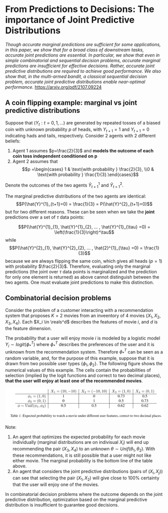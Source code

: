 # From Predictions to Decisions: The importance of Joint Predictive Distributions
*Though accurate marginal predictions are sufficient for some applications, in this paper, we show that for a broad class of downstream tasks, accurate joint predictions are essential. In particular, we show that even in simple combinatorial and sequential decision problems, accurate marginal predictions
are insufficient for effective decisions. Rather, accurate joint predictive distributions are required to achieve good
performance. We also show that, in the multi-armed bandit, a classical sequential decision problem, accurate joint
predictive distributions enable near-optimal performance.*
https://arxiv.org/pdf/2107.09224 
## A coin flipping example: marginal vs joint predictive distributions

Suppose that $(Y_t: t=0,1,...)$ are generated by repeated tosses of a biased coin with unknown probability *p* of heads, with 
$Y_{t+1} = 1$ and $Y_{t+1} = 0$ indicating hads and tails, respectively. 
Consider 2 agents with 2 different beliefs:
1. Agent 1 assumes $p=\frac{2}{3}$ and **models the outcome of each coin toss independent conditioned on p**
2. Agent 2 assumes that $$p =\begin{cases} 1 & \text{with probability } \frac{2}{3}, \\0 & \text{with probability } \frac{1}{3}.\end{cases}$$

Denote the outcomes of the two agents $\hat{Y}^{1}_{t+1}$ and $\hat{Y}^{2}_{t+1}$.

The marginal predictive distributions of the two agents are identical:
$$P(\hat{Y}^{1}_{t+1}=0) = \frac{1}{3} = P(\hat{Y}^{2}_{t+1}=0)$$
but for two different reasons. These can be seen when we take the **joint** predictions over a set of $\tau$ data points:

$$P(\hat{Y}^{1}_{1}, \hat{Y}^{1}_{2}, ... , \hat{Y}^{1}_{\tau} =0) = \left(\frac{1}{3}\right)^\tau$$
while
$$P(\hat{Y}^{2}_{1}, \hat{Y}^{2}_{2}, ... , \hat{2}^{1}_{\tau} =0) = \frac{1}{3}$$
because we are always flipping the same coin, which gives all heads $\left(p=1 \right)$ with probability $\frac{2}{3}$.
Therefore, evaluating only the marginal predictions (the joint over $\tau$ data points is marginalized and the prediction for only one element is returned) as above cannot distinguish between the two agents. One must evaluate joint predictions to make this distinction.

## Combinatorial decision problems
Consider the problem of a customer interacting with a recommendation system that proposes $K=2$ movies from an inveentory of $4$ movies $\{X_1, X_2, X_3, X_4\}$. Each $X_i \in \reals^d$ describes the features of movie $i$, and $d$ is the feature dimension.

The probability that a user will enjoy movie $i$ is modeled by a logistic model $Y_i \sim logit(\phi^{T}_*)$ where $\phi^{T}_*$ describes the preferences of the user and it is unknown from the recommendation system. Therefore $\phi^{T}_*$ can be seen as a random variable, and, for the purpose of this example, suppose that it is drawn from two possible user types $\{\phi_1, \phi_2\}$. The following figure shows the numerical values of this example. The cells contain the probabilities of selection (implied by the logit functions and correct to two decimal places), **that the user will enjoy at least one of the recommended movies**.

![Table 1 from article](./figures/Screenshot%20from%202024-06-20%2011-48-11.png)

Note:
1. An agent that optimizes the expected probability for each movie individually (marginal distributions are on indivisual $X_i$) will end up recommending the pair $(X_3, X_4)$ to an unknown $\theta \sim Unif(\theta_1, \theta_2)$. With these recommendations, it is still possible that a user might not like either movie. The marginal probability is the bottom line of the table above.
2. An agent that considers the joint predictive distributions (pairs of $(X_i, X_j)$) can see that selecting the pair $(X_1, X_2)$ will give close to 100% certainty that the user will enjoy one of the movies.

In combinatorial decision problems where the outcome depends on the joint predictive distribution, optimization based on the marginal predictive distribution is insufficient to guarantee good decisions.